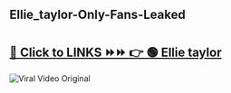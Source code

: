 
 ## Ellie_taylor-Only-Fans-Leaked

# <h2><a href="https://clipsfans.com/Ellie_taylor&ref=git">🔗 Click to LINKS ⏩⏩ 👉 🟢 Ellie taylor </a></h2>

<a href="https://clipsfans.com/Ellie_taylor&ref=git" rel="nofollow" data-target="animated-image.originalLink"><img src="https://i.ibb.co.com/xMMVF88/686577567.gif" alt="Viral Video Original" style="max-width: 100%; display: inline-block;" data-target="animated-image.originalImage"></a>
